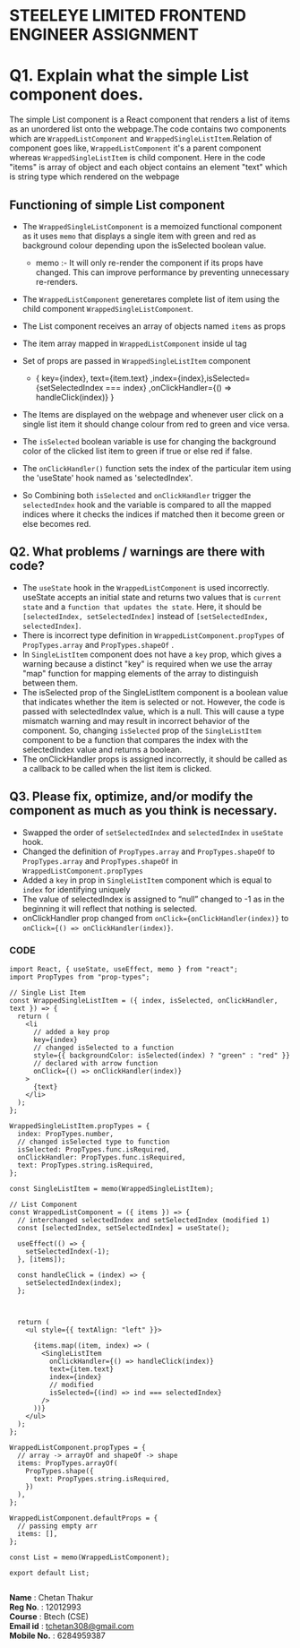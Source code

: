 #  STEELEYE LIMITED FRONTEND ENGINEER ASSIGNMENT

# Q1. Explain what the simple List component does.

The simple List component is a React component that renders a list of items as an unordered list onto the webpage.The code contains two components which are `WrappedListComponent` and `WrappedSingleListItem`.Relation of component goes like, `WrappedListComponent` it's a parent component whereas `WrappedSingleListItem` is child component. Here in the code "items" is array of object and  each object contains an element "text" which is string type which rendered on the webpage

## Functioning of simple List component ##

* The `WrappedSingleListComponent` is a memoized functional component as it uses `memo` that displays a single item with green and red as background colour depending upon the isSelected boolean value.
  * memo :- It will only re-render the component if its props have changed. This can improve performance by preventing unnecessary re-renders.
* The `WrappedListComponent` generetares complete list of item using the child component `WrappedSingleListComponent`.

* The List component receives an array of objects named `items` as props 
* The item array mapped in `WrappedListComponent` inside ul tag
* Set of props are passed in `WrappedSingleListItem` component 
    * { key={index}, text={item.text} ,index={index},isSelected={setSelectedIndex === index} ,onClickHandler={() => handleClick(index)} }
* The Items are displayed on the webpage and whenever user click on a single list item it should change colour from red to green and vice versa.
* The `isSelected` boolean variable is use for changing the background color of the clicked list item to green if true or else red if false.
* The `onClickHandler()` function sets the index of the particular item using the 'useState' hook named as 'selectedIndex'.
* So Combining both `isSelected` and `onClickHandler` trigger the `selectedIndex` hook and the  variable is compared to all the mapped indices where it checks the indices if matched then it become green or else becomes red.


## Q2. What problems / warnings are there with code? ##

* The `useState` hook in the `WrappedListComponent` is used incorrectly. useState accepts an initial state and returns two values that is `current state` and a `function that updates the state`. Here, it should be `[selectedIndex, setSelectedIndex]` instead of `[setSelectedIndex, selectedIndex]`.
* There is incorrect type definition in `WrappedListComponent.propTypes` of `PropTypes.array` and `PropTypes.shapeOf` .
* In `SingleListItem` component does not have a `key` prop, which gives a warning because a distinct "key" is required when we use the array "map" function for mapping elements of the array to distinguish between them.
* The isSelected prop of the SingleListItem component is a boolean value that indicates whether the item is selected or not. However, the code is passed with  selectedIndex value, which is a  null. This will cause a type mismatch warning and may result in incorrect behavior of the component. So, changing `isSelected` prop of the `SingleListItem` component to be a function that compares the index with the selectedIndex value and returns a boolean.
* The onClickHandler props is assigned incorrectly, it should be called as a callback to be called when the list item is clicked.

## Q3. Please fix, optimize, and/or modify the component as much as you think is necessary. ##

* Swapped the order of `setSelectedIndex` and `selectedIndex` in `useState` hook.
* Changed the definition of `PropTypes.array` and `PropTypes.shapeOf` to `PropTypes.array` and `PropTypes.shapeOf` in `WrappedListComponent.propTypes`
* Added a `key` in prop in `SingleListItem` component which is equal to  `index` for identifying uniquely
* The value of selectedIndex is assigned to “null” changed to -1 as in the beginning it will reflect that nothing is selected.
* onClickHandler prop changed from `onClick={onClickHandler(index)}` to  `onClick={() => onClickHandler(index)}`.

### CODE ###

```
import React, { useState, useEffect, memo } from "react";
import PropTypes from "prop-types";

// Single List Item
const WrappedSingleListItem = ({ index, isSelected, onClickHandler, text }) => {
  return (
    <li
      // added a key prop
      key={index}
      // changed isSelected to a function
      style={{ backgroundColor: isSelected(index) ? "green" : "red" }}
      // declared with arrow function
      onClick={() => onClickHandler(index)}
    >
      {text}
    </li>
  );
};

WrappedSingleListItem.propTypes = {
  index: PropTypes.number,
  // changed isSelected type to function
  isSelected: PropTypes.func.isRequired,
  onClickHandler: PropTypes.func.isRequired,
  text: PropTypes.string.isRequired,
};

const SingleListItem = memo(WrappedSingleListItem);

// List Component
const WrappedListComponent = ({ items }) => {
  // interchanged selectedIndex and setSelectedIndex (modified 1)
  const [selectedIndex, setSelectedIndex] = useState();

  useEffect(() => {
    setSelectedIndex(-1);
  }, [items]);

  const handleClick = (index) => {
    setSelectedIndex(index);
  };



  return (
    <ul style={{ textAlign: "left" }}>

      {items.map((item, index) => (
        <SingleListItem
          onClickHandler={() => handleClick(index)}
          text={item.text}
          index={index}
          // modified
          isSelected={(ind) => ind === selectedIndex}
        />
      ))}
    </ul>
  );
};

WrappedListComponent.propTypes = {
  // array -> arrayOf and shapeOf -> shape
  items: PropTypes.arrayOf(
    PropTypes.shape({
      text: PropTypes.string.isRequired,
    })
  ),
};

WrappedListComponent.defaultProps = {
  // passing empty arr
  items: [],
};

const List = memo(WrappedListComponent);

export default List;


```

**Name** : Chetan Thakur <br/>
**Reg No**. : 12012993 <br/>
**Course** : Btech (CSE) <br/>
**Email id** : tchetan308@gmail.com <br/>
**Mobile No.** : 6284959387 <br/>
